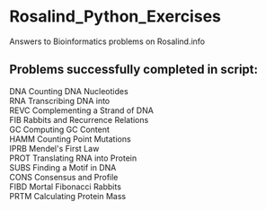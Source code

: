# Rosalind_Python_Exercises
Answers to Bioinformatics problems on Rosalind.info

## Problems successfully completed in script:
DNA Counting DNA Nucleotides  
RNA	Transcribing DNA into  
REVC	Complementing a Strand of DNA  
FIB	Rabbits and Recurrence Relations  
GC	Computing GC Content  
HAMM	Counting Point Mutations  
IPRB	Mendel's First Law  
PROT	Translating RNA into Protein  
SUBS	Finding a Motif in DNA  
CONS	Consensus and Profile  
FIBD	Mortal Fibonacci Rabbits  
PRTM	Calculating Protein Mass  

